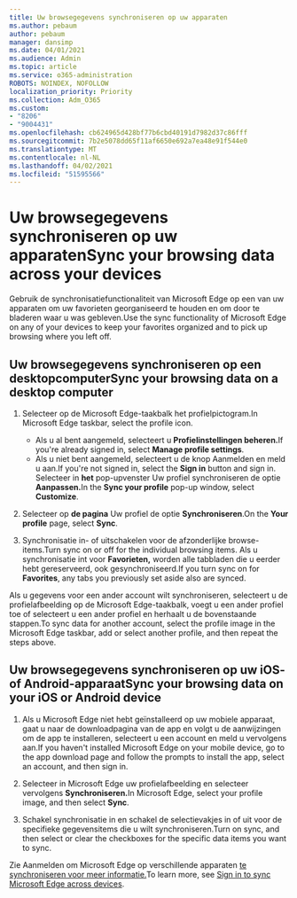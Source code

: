 ```yaml
---
title: Uw browsegegevens synchroniseren op uw apparaten
ms.author: pebaum
author: pebaum
manager: dansimp
ms.date: 04/01/2021
ms.audience: Admin
ms.topic: article
ms.service: o365-administration
ROBOTS: NOINDEX, NOFOLLOW
localization_priority: Priority
ms.collection: Adm_O365
ms.custom:
- "8206"
- "9004431"
ms.openlocfilehash: cb624965d428bf77b6cbd40191d7982d37c86fff
ms.sourcegitcommit: 7b2e5078dd65f11af6650e692a7ea48e91f544e0
ms.translationtype: MT
ms.contentlocale: nl-NL
ms.lasthandoff: 04/02/2021
ms.locfileid: "51595566"
---
```

# <a name="sync-your-browsing-data-across-your-devices"></a><span data-ttu-id="a7f2f-102">Uw browsegegevens synchroniseren op uw apparaten</span><span class="sxs-lookup"><span data-stu-id="a7f2f-102">Sync your browsing data across your devices</span></span>

<span data-ttu-id="a7f2f-103">Gebruik de synchronisatiefunctionaliteit van Microsoft Edge op een van uw apparaten om uw favorieten georganiseerd te houden en om door te bladeren waar u was gebleven.</span><span class="sxs-lookup"><span data-stu-id="a7f2f-103">Use the sync functionality of Microsoft Edge on any of your devices to keep your favorites organized and to pick up browsing where you left off.</span></span>

## <a name="sync-your-browsing-data-on-a-desktop-computer"></a><span data-ttu-id="a7f2f-104">Uw browsegegevens synchroniseren op een desktopcomputer</span><span class="sxs-lookup"><span data-stu-id="a7f2f-104">Sync your browsing data on a desktop computer</span></span>

1. <span data-ttu-id="a7f2f-105">Selecteer op de Microsoft Edge-taakbalk het profielpictogram.</span><span class="sxs-lookup"><span data-stu-id="a7f2f-105">In Microsoft Edge taskbar, select the profile icon.</span></span>
    
    - <span data-ttu-id="a7f2f-106">Als u al bent aangemeld, selecteert u **Profielinstellingen beheren.**</span><span class="sxs-lookup"><span data-stu-id="a7f2f-106">If you're already signed in, select **Manage profile settings**.</span></span>
    - <span data-ttu-id="a7f2f-107">Als u niet bent aangemeld,  selecteert u de knop Aanmelden en meld u aan.</span><span class="sxs-lookup"><span data-stu-id="a7f2f-107">If you're not signed in, select the **Sign in** button and sign in.</span></span> <span data-ttu-id="a7f2f-108">Selecteer in **het** pop-upvenster Uw profiel synchroniseren de optie **Aanpassen.**</span><span class="sxs-lookup"><span data-stu-id="a7f2f-108">In the **Sync your profile** pop-up window, select **Customize**.</span></span>

1. <span data-ttu-id="a7f2f-109">Selecteer op **de pagina** Uw profiel de optie **Synchroniseren**.</span><span class="sxs-lookup"><span data-stu-id="a7f2f-109">On the **Your profile** page, select **Sync**.</span></span>

1. <span data-ttu-id="a7f2f-110">Synchronisatie in- of uitschakelen voor de afzonderlijke browse-items.</span><span class="sxs-lookup"><span data-stu-id="a7f2f-110">Turn sync on or off for the individual browsing items.</span></span> <span data-ttu-id="a7f2f-111">Als u synchronisatie int voor **Favorieten,** worden alle tabbladen die u eerder hebt gereserveerd, ook gesynchroniseerd.</span><span class="sxs-lookup"><span data-stu-id="a7f2f-111">If you turn sync on for **Favorites**, any tabs you previously set aside also are synced.</span></span>

<span data-ttu-id="a7f2f-112">Als u gegevens voor een ander account wilt synchroniseren, selecteert u de profielafbeelding op de Microsoft Edge-taakbalk, voegt u een ander profiel toe of selecteert u een ander profiel en herhaalt u de bovenstaande stappen.</span><span class="sxs-lookup"><span data-stu-id="a7f2f-112">To sync data for another account, select the profile image in the Microsoft Edge taskbar, add or select another profile, and then repeat the steps above.</span></span>

## <a name="sync-your-browsing-data-on-your-ios-or-android-device"></a><span data-ttu-id="a7f2f-113">Uw browsegegevens synchroniseren op uw iOS- of Android-apparaat</span><span class="sxs-lookup"><span data-stu-id="a7f2f-113">Sync your browsing data on your iOS or Android device</span></span>

1. <span data-ttu-id="a7f2f-114">Als u Microsoft Edge niet hebt geïnstalleerd op uw mobiele apparaat, gaat u naar de downloadpagina van de app en volgt u de aanwijzingen om de app te installeren, selecteert u een account en meld u vervolgens aan.</span><span class="sxs-lookup"><span data-stu-id="a7f2f-114">If you haven't installed Microsoft Edge on your mobile device, go to the app download page and follow the prompts to install the app, select an account, and then sign in.</span></span>

1. <span data-ttu-id="a7f2f-115">Selecteer in Microsoft Edge uw profielafbeelding en selecteer vervolgens **Synchroniseren.**</span><span class="sxs-lookup"><span data-stu-id="a7f2f-115">In Microsoft Edge, select your profile image, and then select **Sync**.</span></span>

1. <span data-ttu-id="a7f2f-116">Schakel synchronisatie in en schakel de selectievakjes in of uit voor de specifieke gegevensitems die u wilt synchroniseren.</span><span class="sxs-lookup"><span data-stu-id="a7f2f-116">Turn on sync, and then select or clear the checkboxes for the specific data items you want to sync.</span></span>

<span data-ttu-id="a7f2f-117">Zie Aanmelden om Microsoft Edge op verschillende apparaten [te synchroniseren voor meer informatie.](https://go.microsoft.com/fwlink/?linkid=2145501)</span><span class="sxs-lookup"><span data-stu-id="a7f2f-117">To learn more, see [Sign in to sync Microsoft Edge across devices](https://go.microsoft.com/fwlink/?linkid=2145501).</span></span>
